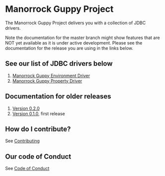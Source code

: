 
# Manorrock Guppy Project

The Manorrock Guppy Project delivers you with a collection of JDBC drivers.

Note the documentation for the master branch might show features that are NOT 
yet available as it is under active development. Please see the documentation
for the release you are using in the links below.

## See our list of JDBC drivers below

1. [Manorrock Guppy Environment Driver](guppy-environment/README.md)
1. [Manorrock Guppy Property Driver](guppy-property/README.md)

## Documentation for older releases

1. [Version 0.2.0](https://github.com/manorrock/guppy/tree/v0.2.0)
2. [Version 0.1.0](https://github.com/manorrock/guppy/tree/v0.1.0), first release

## How do I contribute?

See [Contributing](CONTRIBUTING.md)

## Our code of Conduct

See [Code of Conduct](CODE_OF_CONDUCT.md)
